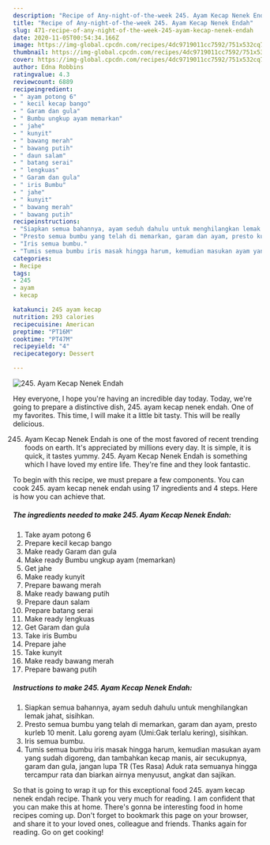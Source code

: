 ```yaml
---
description: "Recipe of Any-night-of-the-week 245. Ayam Kecap Nenek Endah"
title: "Recipe of Any-night-of-the-week 245. Ayam Kecap Nenek Endah"
slug: 471-recipe-of-any-night-of-the-week-245-ayam-kecap-nenek-endah
date: 2020-11-05T00:54:34.166Z
image: https://img-global.cpcdn.com/recipes/4dc9719011cc7592/751x532cq70/245-ayam-kecap-nenek-endah-foto-resep-utama.jpg
thumbnail: https://img-global.cpcdn.com/recipes/4dc9719011cc7592/751x532cq70/245-ayam-kecap-nenek-endah-foto-resep-utama.jpg
cover: https://img-global.cpcdn.com/recipes/4dc9719011cc7592/751x532cq70/245-ayam-kecap-nenek-endah-foto-resep-utama.jpg
author: Edna Robbins
ratingvalue: 4.3
reviewcount: 6889
recipeingredient:
- " ayam potong 6"
- " kecil kecap bango"
- " Garam dan gula"
- " Bumbu ungkup ayam memarkan"
- " jahe"
- " kunyit"
- " bawang merah"
- " bawang putih"
- " daun salam"
- " batang serai"
- " lengkuas"
- " Garam dan gula"
- " iris Bumbu"
- " jahe"
- " kunyit"
- " bawang merah"
- " bawang putih"
recipeinstructions:
- "Siapkan semua bahannya, ayam seduh dahulu untuk menghilangkan lemak jahat, sisihkan."
- "Presto semua bumbu yang telah di memarkan, garam dan ayam, presto kurleb 10 menit. Lalu goreng ayam (Umi:Gak terlalu kering), sisihkan."
- "Iris semua bumbu."
- "Tumis semua bumbu iris masak hingga harum, kemudian masukan ayam yang sudah digoreng, dan tambahkan kecap manis, air secukupnya, garam dan gula, jangan lupa TR (Tes Rasa) Aduk rata semuanya hingga tercampur rata dan biarkan airnya menyusut, angkat dan sajikan."
categories:
- Recipe
tags:
- 245
- ayam
- kecap

katakunci: 245 ayam kecap 
nutrition: 293 calories
recipecuisine: American
preptime: "PT16M"
cooktime: "PT47M"
recipeyield: "4"
recipecategory: Dessert

---
```



![245. Ayam Kecap Nenek Endah](https://img-global.cpcdn.com/recipes/4dc9719011cc7592/751x532cq70/245-ayam-kecap-nenek-endah-foto-resep-utama.jpg)

Hey everyone, I hope you're having an incredible day today. Today, we're going to prepare a distinctive dish, 245. ayam kecap nenek endah. One of my favorites. This time, I will make it a little bit tasty. This will be really delicious.

245. Ayam Kecap Nenek Endah is one of the most favored of recent trending foods on earth. It's appreciated by millions every day. It is simple, it is quick, it tastes yummy. 245. Ayam Kecap Nenek Endah is something which I have loved my entire life. They're fine and they look fantastic.




To begin with this recipe, we must prepare a few components. You can cook 245. ayam kecap nenek endah using 17 ingredients and 4 steps. Here is how you can achieve that.

<!--inarticleads1-->

##### The ingredients needed to make 245. Ayam Kecap Nenek Endah:

1. Take  ayam potong 6
1. Prepare  kecil kecap bango
1. Make ready  Garam dan gula
1. Make ready  Bumbu ungkup ayam (memarkan)
1. Get  jahe
1. Make ready  kunyit
1. Prepare  bawang merah
1. Make ready  bawang putih
1. Prepare  daun salam
1. Prepare  batang serai
1. Make ready  lengkuas
1. Get  Garam dan gula
1. Take  iris Bumbu
1. Prepare  jahe
1. Take  kunyit
1. Make ready  bawang merah
1. Prepare  bawang putih




<!--inarticleads2-->

##### Instructions to make 245. Ayam Kecap Nenek Endah:

1. Siapkan semua bahannya, ayam seduh dahulu untuk menghilangkan lemak jahat, sisihkan.
1. Presto semua bumbu yang telah di memarkan, garam dan ayam, presto kurleb 10 menit. Lalu goreng ayam (Umi:Gak terlalu kering), sisihkan.
1. Iris semua bumbu.
1. Tumis semua bumbu iris masak hingga harum, kemudian masukan ayam yang sudah digoreng, dan tambahkan kecap manis, air secukupnya, garam dan gula, jangan lupa TR (Tes Rasa) Aduk rata semuanya hingga tercampur rata dan biarkan airnya menyusut, angkat dan sajikan.




So that is going to wrap it up for this exceptional food 245. ayam kecap nenek endah recipe. Thank you very much for reading. I am confident that you can make this at home. There's gonna be interesting food in home recipes coming up. Don't forget to bookmark this page on your browser, and share it to your loved ones, colleague and friends. Thanks again for reading. Go on get cooking!
